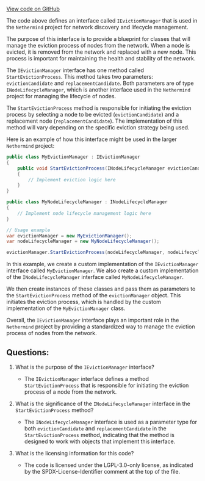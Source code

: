 [View code on GitHub](https://github.com/NethermindEth/nethermind/src/Nethermind/Nethermind.Network.Discovery/Lifecycle/IEvictionManager.cs)

The code above defines an interface called `IEvictionManager` that is used in the `Nethermind` project for network discovery and lifecycle management. 

The purpose of this interface is to provide a blueprint for classes that will manage the eviction process of nodes from the network. When a node is evicted, it is removed from the network and replaced with a new node. This process is important for maintaining the health and stability of the network.

The `IEvictionManager` interface has one method called `StartEvictionProcess`. This method takes two parameters: `evictionCandidate` and `replacementCandidate`. Both parameters are of type `INodeLifecycleManager`, which is another interface used in the `Nethermind` project for managing the lifecycle of nodes.

The `StartEvictionProcess` method is responsible for initiating the eviction process by selecting a node to be evicted (`evictionCandidate`) and a replacement node (`replacementCandidate`). The implementation of this method will vary depending on the specific eviction strategy being used.

Here is an example of how this interface might be used in the larger `Nethermind` project:

```csharp
public class MyEvictionManager : IEvictionManager
{
    public void StartEvictionProcess(INodeLifecycleManager evictionCandidate, INodeLifecycleManager replacementCandidate)
    {
        // Implement eviction logic here
    }
}

public class MyNodeLifecycleManager : INodeLifecycleManager
{
    // Implement node lifecycle management logic here
}

// Usage example
var evictionManager = new MyEvictionManager();
var nodeLifecycleManager = new MyNodeLifecycleManager();

evictionManager.StartEvictionProcess(nodeLifecycleManager, nodeLifecycleManager);
```

In this example, we create a custom implementation of the `IEvictionManager` interface called `MyEvictionManager`. We also create a custom implementation of the `INodeLifecycleManager` interface called `MyNodeLifecycleManager`.

We then create instances of these classes and pass them as parameters to the `StartEvictionProcess` method of the `evictionManager` object. This initiates the eviction process, which is handled by the custom implementation of the `MyEvictionManager` class.

Overall, the `IEvictionManager` interface plays an important role in the `Nethermind` project by providing a standardized way to manage the eviction process of nodes from the network.
## Questions: 
 1. What is the purpose of the `IEvictionManager` interface?
    - The `IEvictionManager` interface defines a method `StartEvictionProcess` that is responsible for initiating the eviction process of a node from the network.

2. What is the significance of the `INodeLifecycleManager` interface in the `StartEvictionProcess` method?
    - The `INodeLifecycleManager` interface is used as a parameter type for both `evictionCandidate` and `replacementCandidate` in the `StartEvictionProcess` method, indicating that the method is designed to work with objects that implement this interface.

3. What is the licensing information for this code?
    - The code is licensed under the LGPL-3.0-only license, as indicated by the SPDX-License-Identifier comment at the top of the file.